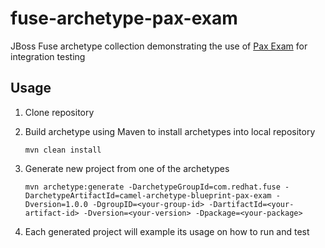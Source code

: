 fuse-archetype-pax-exam
===============

JBoss Fuse archetype collection demonstrating the use of [Pax Exam](https://ops4j1.jira.com/wiki/display/paxexam/Pax+Exam) for integration testing


## Usage 

1. Clone repository
2. Build archetype using Maven to install archetypes into local repository

	```
	mvn clean install
	```
3. Generate new project from one of the archetypes

	```
	mvn archetype:generate -DarchetypeGroupId=com.redhat.fuse -DarchetypeArtifactId=camel-archetype-blueprint-pax-exam -Dversion=1.0.0 -DgroupID=<your-group-id> -DartifactId=<your-artifact-id> -Dversion=<your-version> -Dpackage=<your-package>
	```
4. Each generated project will example its usage on how to run and test